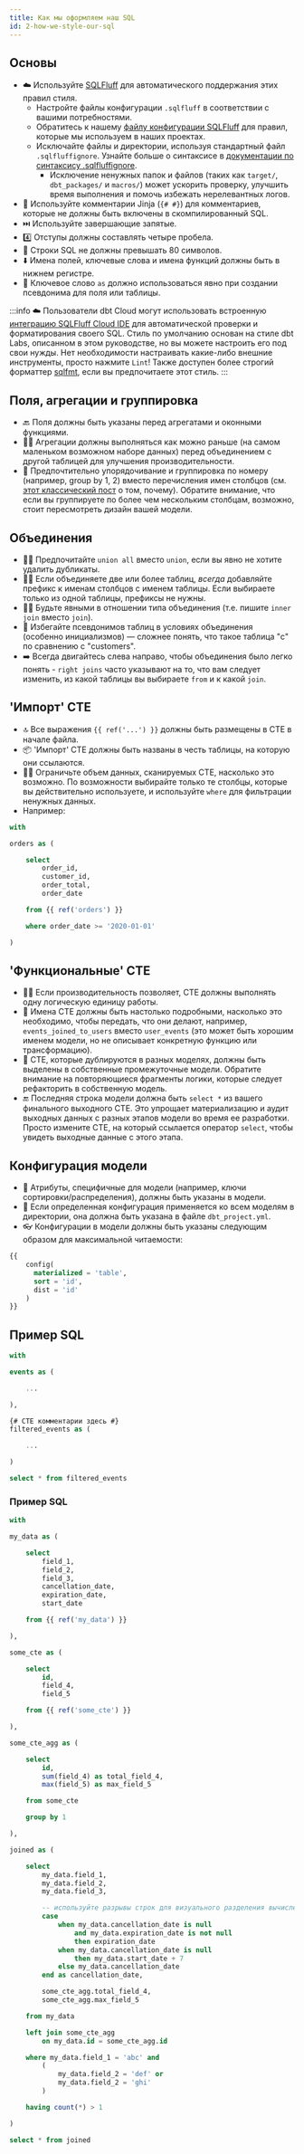 ```yaml
---
title: Как мы оформляем наш SQL
id: 2-how-we-style-our-sql
---
```


## Основы

- ☁️ Используйте [SQLFluff](https://sqlfluff.com/) для автоматического поддержания этих правил стиля.
  - Настройте файлы конфигурации `.sqlfluff` в соответствии с вашими потребностями.
  - Обратитесь к нашему [файлу конфигурации SQLFluff](https://github.com/dbt-labs/jaffle-shop-template/blob/main/.sqlfluff) для правил, которые мы используем в наших проектах.
  - Исключайте файлы и директории, используя стандартный файл `.sqlfluffignore`. Узнайте больше о синтаксисе в [документации по синтаксису .sqlfluffignore](https://docs.sqlfluff.com/en/stable/configuration/index.html).
    - Исключение ненужных папок и файлов (таких как `target/`, `dbt_packages/` и `macros/`) может ускорить проверку, улучшить время выполнения и помочь избежать нерелевантных логов.
- 👻 Используйте комментарии Jinja (`{# #}`) для комментариев, которые не должны быть включены в скомпилированный SQL.
- ⏭️ Используйте завершающие запятые.
- 4️⃣ Отступы должны составлять четыре пробела.
- 📏 Строки SQL не должны превышать 80 символов.
- ⬇️ Имена полей, ключевые слова и имена функций должны быть в нижнем регистре.
- 🫧 Ключевое слово `as` должно использоваться явно при создании псевдонима для поля или таблицы.

:::info
☁️ Пользователи dbt Cloud могут использовать встроенную [интеграцию SQLFluff Cloud IDE](https://docs.getdbt.com/docs/cloud/dbt-cloud-ide/lint-format) для автоматической проверки и форматирования своего SQL. Стиль по умолчанию основан на стиле dbt Labs, описанном в этом руководстве, но вы можете настроить его под свои нужды. Нет необходимости настраивать какие-либо внешние инструменты, просто нажмите `Lint`! Также доступен более строгий форматтер [sqlfmt](http://sqlfmt.com/), если вы предпочитаете этот стиль.
:::

## Поля, агрегации и группировка

- 🔙 Поля должны быть указаны перед агрегатами и оконными функциями.
- 🤏🏻 Агрегации должны выполняться как можно раньше (на самом маленьком возможном наборе данных) перед объединением с другой таблицей для улучшения производительности.
- 🔢 Предпочтительно упорядочивание и группировка по номеру (например, group by 1, 2) вместо перечисления имен столбцов (см. [этот классический пост](https://www.getdbt.com/blog/write-better-sql-a-defense-of-group-by-1) о том, почему). Обратите внимание, что если вы группируете по более чем нескольким столбцам, возможно, стоит пересмотреть дизайн вашей модели.

## Объединения

- 👭🏻 Предпочитайте `union all` вместо `union`, если вы явно не хотите удалить дубликаты.
- 👭🏻 Если объединяете две или более таблиц, _всегда_ добавляйте префикс к именам столбцов с именем таблицы. Если выбираете только из одной таблицы, префиксы не нужны.
- 👭🏻 Будьте явными в отношении типа объединения (т.е. пишите `inner join` вместо `join`).
- 🥸 Избегайте псевдонимов таблиц в условиях объединения (особенно инициализмов) — сложнее понять, что такое таблица "c" по сравнению с "customers".
- ➡️ Всегда двигайтесь слева направо, чтобы объединения было легко понять - `right joins` часто указывают на то, что вам следует изменить, из какой таблицы вы выбираете `from` и к какой `join`.

## 'Импорт' CTE

- 🔝 Все выражения `{{ ref('...') }}` должны быть размещены в CTE в начале файла.
- 📦 'Импорт' CTE должны быть названы в честь таблицы, на которую они ссылаются.
- 🤏🏻 Ограничьте объем данных, сканируемых CTE, насколько это возможно. По возможности выбирайте только те столбцы, которые вы действительно используете, и используйте `where` для фильтрации ненужных данных.
- Например:

```sql
with

orders as (

    select
        order_id,
        customer_id,
        order_total,
        order_date

    from {{ ref('orders') }}

    where order_date >= '2020-01-01'

)
```

## 'Функциональные' CTE

- ☝🏻 Если производительность позволяет, CTE должны выполнять одну логическую единицу работы.
- 📖 Имена CTE должны быть настолько подробными, насколько это необходимо, чтобы передать, что они делают, например, `events_joined_to_users` вместо `user_events` (это может быть хорошим именем модели, но не описывает конкретную функцию или трансформацию).
- 🌉 CTE, которые дублируются в разных моделях, должны быть выделены в собственные промежуточные модели. Обратите внимание на повторяющиеся фрагменты логики, которые следует рефакторить в собственную модель.
- 🔚 Последняя строка модели должна быть `select *` из вашего финального выходного CTE. Это упрощает материализацию и аудит выходных данных с разных этапов модели во время ее разработки. Просто измените CTE, на который ссылается оператор `select`, чтобы увидеть выходные данные с этого этапа.

## Конфигурация модели

- 📝 Атрибуты, специфичные для модели (например, ключи сортировки/распределения), должны быть указаны в модели.
- 📂 Если определенная конфигурация применяется ко всем моделям в директории, она должна быть указана в файле `dbt_project.yml`.
- 👓 Конфигурации в модели должны быть указаны следующим образом для максимальной читаемости:

```sql
{{
    config(
      materialized = 'table',
      sort = 'id',
      dist = 'id'
    )
}}
```

## Пример SQL

```sql
with

events as (

    ...

),

{# CTE комментарии здесь #}
filtered_events as (

    ...

)

select * from filtered_events
```

### Пример SQL

```sql
with

my_data as (

    select
        field_1,
        field_2,
        field_3,
        cancellation_date,
        expiration_date,
        start_date

    from {{ ref('my_data') }}

),

some_cte as (

    select
        id,
        field_4,
        field_5

    from {{ ref('some_cte') }}

),

some_cte_agg as (

    select
        id,
        sum(field_4) as total_field_4,
        max(field_5) as max_field_5

    from some_cte

    group by 1

),

joined as (

    select
        my_data.field_1,
        my_data.field_2,
        my_data.field_3,

        -- используйте разрывы строк для визуального разделения вычислений на блоки
        case
            when my_data.cancellation_date is null
                and my_data.expiration_date is not null
                then expiration_date
            when my_data.cancellation_date is null
                then my_data.start_date + 7
            else my_data.cancellation_date
        end as cancellation_date,

        some_cte_agg.total_field_4,
        some_cte_agg.max_field_5

    from my_data

    left join some_cte_agg
        on my_data.id = some_cte_agg.id

    where my_data.field_1 = 'abc' and
        (
            my_data.field_2 = 'def' or
            my_data.field_2 = 'ghi'
        )

    having count(*) > 1

)

select * from joined
```